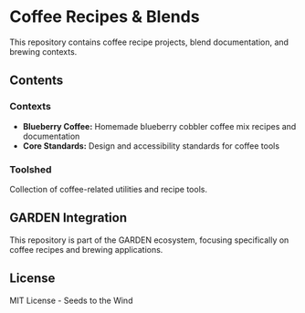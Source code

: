 # Coffee Recipes & Blends

This repository contains coffee recipe projects, blend documentation, and brewing contexts.

## Contents

### Contexts
- **Blueberry Coffee:** Homemade blueberry cobbler coffee mix recipes and documentation
- **Core Standards:** Design and accessibility standards for coffee tools

### Toolshed
Collection of coffee-related utilities and recipe tools.

## GARDEN Integration
This repository is part of the GARDEN ecosystem, focusing specifically on coffee recipes and brewing applications.

## License
MIT License - Seeds to the Wind
